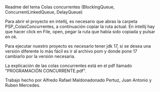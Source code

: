 Readme del tema Colas concurrentes (BlockingQueue, ConcurrentLinkedQueue, DelayQueue)

Para abrir el proyecto en intellij, es necesario que abras la carpeta PSP_ColasConcurrentes, a continuación copiar la ruta actual. En intellij hay que hacer click en File, open, pegar la ruta que había sido copiada y pulsar en ok.

Para ejecutar nuestro proyecto es necesario tener jdk 17, si se desea una versión diferente lo más fácil es ir al archivo pom y donde pone 17 cambiarlo por la versión necesaria.

La explicación de las colas concurrentes está en el pdf llamado "PROGRAMACIÓN CONCURRENTE.pdf".

Trabajo hecho por Alfredo Rafael Maldonadonado Pertuz, Juan Antonio y Ruben Mercedes.
